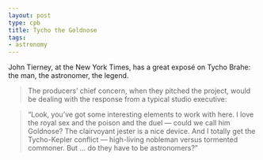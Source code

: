 ```yaml
---
layout: post
type: cpb
title: Tycho the Goldnose
tags:
- astronomy
---
```

John Tierney, at the New York Times, has a great exposé on  Tycho Brahe: the man, the astronomer, the legend.

> The producers’ chief concern, when they pitched the project, would be dealing with the response from a typical studio executive:
  
> “Look, you’ve got some interesting elements to work with here. I love the royal sex and the poison and the duel — could we call him Goldnose? The clairvoyant jester is a nice device. And I totally get the Tycho-Kepler conflict — high-living nobleman versus tormented commoner. But … do they have to be astronomers?”
